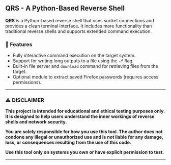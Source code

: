 ## QRS - A Python-Based Reverse Shell

**QRS** is a Python-based reverse shell that uses socket connections and provides a clean terminal interface. It includes more functionality than traditional reverse shells and supports extended command execution.

### 🔧 Features
- Fully interactive command execution on the target system.
- Support for writing long outputs to a file using the `-f` flag.
- Built-in file server and `download` command for retrieving files from the target.
- Optional module to extract saved Firefox passwords (requires access permissions).

---

### ⚠️ DISCLAIMER

**This project is intended for educational and ethical testing purposes only. It is designed to help users understand the inner workings of reverse shells and network security.**

**You are solely responsible for how you use this tool. The author does not condone any illegal or unauthorized use and is not liable for any damage, loss, or consequences resulting from the use of this code.**

**Use this tool only on systems you own or have explicit permission to test.**

---

